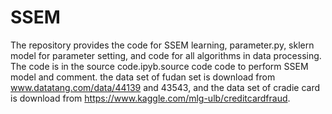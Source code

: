 # SSEM
The repository provides the code for SSEM learning, parameter.py, sklern model for parameter setting, and code for all algorithms in data processing. The code is in the source code.ipyb.source code code to perform SSEM model and comment. the data set of fudan set is download from www.datatang.com/data/44139 and 43543, and the data set of cradie card is download from https://www.kaggle.com/mlg-ulb/creditcardfraud.
